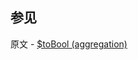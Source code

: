 

## 参见

原文 - [$toBool (aggregation)]( https://docs.mongodb.com/manual/reference/operator/aggregation/toBool/ )

